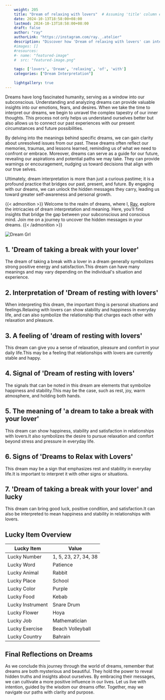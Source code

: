```yaml
---
    weight: 205
    title: "Dream of relaxing with lovers"  # Assuming 'title' column exists
    date: 2024-10-13T18:58:00+08:00
    lastmod: 2024-10-13T18:58:00+08:00
    draft: false
    author: "ray"
    authorLink: "https://instagram.com/ray._.atelier"
    description: "Discover how 'Dream of relaxing with lovers' can interpret your future and uncover its significant meanings in your life."
    #images: []
    #resources:
    #- name: "featured-image"
    #  src: "featured-image.png"
    
    tags: ['lovers', 'Dream', 'relaxing', 'of', 'with']
    categories: ["Dream Interpretation"]
    
    lightgallery: true
---
```

    
Dreams have long fascinated humanity, serving as a window into our subconscious. Understanding and analyzing dreams can provide valuable insights into our emotions, fears, and desires. When we take the time to interpret our dreams, we begin to unravel the complex tapestry of our inner thoughts. This process not only helps us understand ourselves better but also allows us to connect our past experiences with our present circumstances and future possibilities.

By delving into the meanings behind specific dreams, we can gain clarity about unresolved issues from our past. These dreams often reflect our memories, traumas, and lessons learned, reminding us of what we need to confront or embrace. Moreover, dreams can serve as a guide for our future, revealing our aspirations and potential paths we may take. They can provide warnings or encouragement, nudging us toward decisions that align with our true selves.

Ultimately, dream interpretation is more than just a curious pastime; it is a profound practice that bridges our past, present, and future. By engaging with our dreams, we can unlock the hidden messages they carry, leading us toward greater self-awareness and personal growth.

{{< admonition >}}
Welcome to the realm of dreams, where I, [Ray](https://instagram.com/ray._.atelier), explore the intricacies of dream interpretation and meaning. Here, you’ll find insights that bridge the gap between your subconscious and conscious mind. Join me on a journey to uncover the hidden messages in your dreams.
{{< /admonition >}}

![Dream Grl](https://cdn.pixabay.com/photo/2017/11/02/03/35/gothic-2910057_1280.jpg "Dream Grl")

## 1. 'Dream of taking a break with your lover'
The dream of taking a break with a lover in a dream generally symbolizes strong positive energy and satisfaction.This dream can have many meanings and may vary depending on the individual's situation and experience.

## 2. Interpretation of 'Dream of resting with lovers'
When interpreting this dream, the important thing is personal situations and feelings.Relaxing with lovers can show stability and happiness in everyday life, and can also symbolize the relationship that charges each other with relaxation and pleasure.

## 3. A feeling of 'dream of resting with lovers'
This dream can give you a sense of relaxation, pleasure and comfort in your daily life.This may be a feeling that relationships with lovers are currently stable and happy.

## 4. Signal of 'Dream of resting with lovers'
The signals that can be noted in this dream are elements that symbolize happiness and stability.This may be the case, such as rest, joy, warm atmosphere, and holding both hands.

## 5. The meaning of 'a dream to take a break with your lover'
This dream can show happiness, stability and satisfaction in relationships with lovers.It also symbolizes the desire to pursue relaxation and comfort beyond stress and pressure in everyday life.

## 6. Signs of 'Dreams to Relax with Lovers'
This dream may be a sign that emphasizes rest and stability in everyday life.It is important to interpret it with other signs or situations.

## 7. 'Dream of taking a break with your lover' and lucky
This dream can bring good luck, positive condition, and satisfaction.It can also be interpreted to mean happiness and stability in relationships with lovers.

## Lucky Item Overview
| Lucky Item          | Value              |
|---------------|--------------------|
| Lucky Number        | 1, 5, 23, 27, 34, 38  |
| Lucky Word          | Patience |
| Lucky Animal        | Rabbit |
| Lucky Place         | School     |
| Lucky Color         | Purple     |
| Lucky Food          | Kebab      |
| Lucky Instrument    | Snare Drum |
| Lucky Flower        | Hoya    |
| Lucky Job           | Mathematician       |
| Lucky Exercise      | Beach Volleyball  |
| Lucky Country       | Bahrain    |


##  Final Reflections on Dreams

As we conclude this journey through the world of dreams, remember that dreams are both mysterious and beautiful. They hold the power to reveal hidden truths and insights about ourselves. By embracing their messages, we can cultivate a more positive influence in our lives. Let us live with intention, guided by the wisdom our dreams offer. Together, may we navigate our paths with clarity and purpose.
